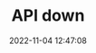 ---
title: API down
date: 2022-11-04 12:47:08
resolved: true
resolvedWhen: 2022-11-07 06:47:15
severity: down
affected:
  - API
section: issue
---